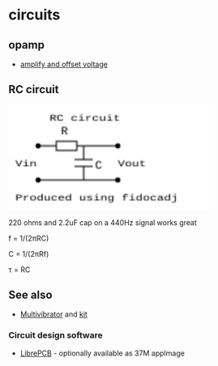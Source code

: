 # circuits

## opamp

* [amplify and offset voltage](https://electronics.stackexchange.com/questions/93423/how-to-amplify-and-offset-the-voltage-in-an-opamp)

## RC circuit

<img src="rc.svg" width="400">

220 ohms and 2.2uF cap on a 440Hz signal works great

f = 1/(2&pi;RC)

C = 1/(2&pi;Rf)

&tau; = RC


## See also

* [Multivibrator](https://en.wikipedia.org/wiki/Multivibrator#Astable_multivibrator) and [kit](https://www.jameco.com/z/MK102-Velleman-Dual-Flashing-LEDs-Soldering-Kit-Flash-Speed-Adjustable-_147580.html)

### Circuit design software

* [LibrePCB](https://librepcb.org/) - optionally available as 37M appImage
